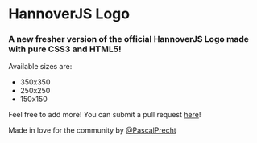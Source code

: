 # HannoverJS Logo

### A new fresher version of the official HannoverJS Logo made with pure CSS3 and HTML5!

Available sizes are:

* 350x350
* 250x250
* 150x150

Feel free to add more! You can submit a pull request <a href="https://github.com/HannoverJS/hannoverjs-logo/pull/new/master">here</a>!

Made in love for the community by <a href="https://github.com/PascalPrecht">@PascalPrecht</a>
